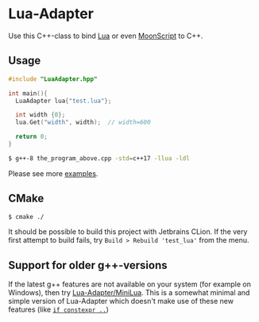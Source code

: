 # Lua-Adapter
Use this C++-class to bind [Lua](https://www.lua.org/download.html) or even [MoonScript](https://github.com/JlnWntr/Lua-Adapter/tree/master/examples/moonscript) to C++.

## Usage
```c++
#include "LuaAdapter.hpp"

int main(){
  LuaAdapter lua{"test.lua"};

  int width {0};
  lua.Get("width", width);  // width=600

  return 0;
}
```
```bash
$ g++-8 the_program_above.cpp -std=c++17 -llua -ldl
```
Please see more [examples](https://github.com/JlnWntr/Lua-Adapter/blob/master/examples).


## CMake

```bash
$ cmake ./
```
It should be possible to build this project with Jetbrains CLion. If the very first attempt to build fails, try `Build > Rebuild 'test_lua'` from the menu.

## Support for older g++-versions
If the latest g++ features are not available on your system (for example on Windows), then try [Lua-Adapter/MiniLua](https://github.com/JlnWntr/Lua-Adapter/tree/master/MiniLua). This is a somewhat minimal and simple version of Lua-Adapter which doesn't make use of these new features (like [`if constexpr ..`](https://github.com/JlnWntr/Lua-Adapter/blob/master/LuaAdapter.hpp#L123))
